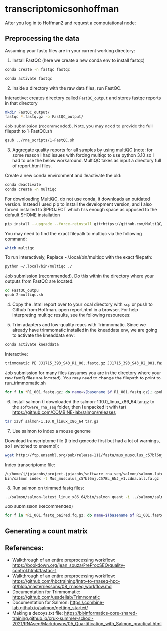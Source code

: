 # transcriptomicsonhoffman

After you log in to Hoffman2 and request a computational node: 

## Preprocessing the data 

Assuming your fastq files are in your current working directory:

1. Install FastQC (here we create a new conda env to install fastqc)
```bash
conda create -n fastqc fastqc
```

```bash
conda activate fastqc
```

2. Inside a directory with the raw data files, run FastQC. 

Interactive: creates directory called `FastQC_output` and stores fastqc reports in that directory
```bash
mkdir FastQC_output/
fastqc *.fastq.gz -o FastQC_output/
```

Job submission (recommended). Note, you may need to provide the full filepath to 1-FastQC.sh
```bash
qsub ../rna_scripts/1-FastQC.sh
```


3. Aggregate quality reports for all samples by using multiQC (note: for some reason I had issues with forcing multiqc to use python 3.10 so I had to use the below workaround. MultiQC takes as input a directory full of report.html files.

Create a new conda environment and deactivate the old: 
```bash
conda deactivate
conda create -n multiqc
```

For downloading MultiQC, do not use conda, it downloads an outdated version. Instead I used pip to install the development version, and I also forced installed to $PROJECT which has enough space as opposed to the default $HOME installation

```bash
pip install --upgrade --force-reinstall git+https://github.com/MultiQC/MultiQC.git -t /u/project/jpjacobs/jpjacobs/rna_seq/
```
You may need to find the exact filepath to multiqc via the following command:
```bash
which multiqc
```
To run interactively, Replace ~/.local/bin/multiqc with the exact filepath:
```bash
python ~/.local/bin/multiqc ./
``` 
Job submission (recommended). Do this within the directory where your outputs from FastQC are located.
```bash
cd FastQC_outpu
qsub 2-multiqc.sh
```

4. Copy the .html report over to your local directory with `scp` or push to Github from Hoffman. open report.html in a browser. For help interpreting multiqc results, see the following resoureces:

5. Trim adapters and low-quality reads with Trimmomatic. Since we already have trimmomatic installed in the kneaddata env, we are going to activate the kneaddata env:
```bash
conda activate kneaddata
```
Interactive:
```bash
trimmomatic PE JJ1715_393_S43_R1_001.fastq.gz JJ1715_393_S43_R2_001.fastq.gz output_forward_paired.fq.gz output_forward_unpaired.fq.gz output_reverse_paired.fq.gz output_reverse_unpaired.fq.gz ILLUMINACLIP:/u/home/j/jpjacobs/project-jpjacobs/software_rna_seq/Trimmomatic/trimmomatic-0.39/adapters/TruSeq3-PE.fa:2:30:10:2:True LEADING:3 TRAILING:3 MINLEN:36
```
Job submission for many files (assumes you are in the directory where your raw fastQ files are located). You may need to change the filepath to point to run_trimmomatic.sh
```bash
for f in *R1_001.fastq.gz; do name=$(basename $f R1_001.fastq.gz); qsub ../rna_scripts/run_trimmomatic.sh ${name}R1_001.fastq.gz ${name}R2_001.fastq.gz; done
```

6. Install salmon (I downloaded the salmon-1.10.0_linux_x86_64.tar.gz to the `software_rna_seq` folder, then I unpacked it with tar)
https://github.com/COMBINE-lab/salmon/releases
```bash
tar xzvf salmon-1.10.0_linux_x86_64.tar.gz
```

7. Use salmon to index a mouse genome

Download transcriptome file (I tried gencode first but had a lot of warnings, so I switched to ensembl): 
```bash
wget http://ftp.ensembl.org/pub/release-111/fasta/mus_musculus_c57bl6nj/cdna/Mus_musculus_c57bl6nj.C57BL_6NJ_v1.cdna.all.fa.gz

```
Index transcriptome file: 
```bash
/u/home/j/jpjacobs/project-jpjacobs/software_rna_seq/salmon/salmon-latest_linux_x86_64
bin/salmon index -t Mus_musculus_c57bl6nj.C57BL_6NJ_v1.cdna.all.fa.gz -i Mus_musculus_c57bl6nj_index -p 8

```

8. Run salmon on trimmed fastq files: 
```bash
../salmon/salmon-latest_linux_x86_64/bin/salmon quant -i ../salmon/salmon-latest_linux_x86_64/Mus_musculus_c57bl6nj_index -l A -1 output_JJ1715_393_S43_R1_001.fastq_paired.fq.gz -2 output_JJ1715_393_S43_R2_001.fastq_paired.fq.gz -p 8 --gcBias --validateMappings -o JJ1715_393_quant
```

Job submission (Recommended)
```bash
for f in *R1_001.fastq_paired.fq.gz; do name=$(basename $f R1_001.fastq_paired.fq.gz); qsub ../rna_scripts/salmon.sh ${name}R1_001.fastq_paired.fq.gz ${name}R2_001.fastq_paired.fq.gz; done
```



## Generating a count matrix 



## References: 
- Walkthrough of an entire preprocessing workflow: https://bookdown.org/jean_souza/PreProcSEQ/quality-control.html#fastqc-1 
- Walkthrough of an entire preprocessing workflow: https://github.com/hbctraining/Intro-to-rnaseq-hpc-gt/blob/master/lessons/08_rnaseq_workflow.md
- Documentation for Trimmomatic: https://github.com/usadellab/Trimmomatic 
- Documentation for Salmon: https://combine-lab.github.io/salmon/getting_started/
- Making a decoys.txt file: https://bioinformatics-core-shared-training.github.io/cruk-summer-school-2021/RNAseq/Markdowns/05_Quantification_with_Salmon_practical.html
